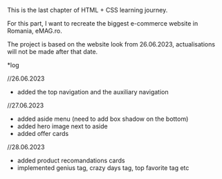 This is the last chapter of HTML + CSS learning journey.

For this part, I want to recreate the biggest e-commerce website in Romania, eMAG.ro.

The project is based on the website look from 26.06.2023, actualisations will not be made after that date.

\*log

//26.06.2023

- added the top navigation and the auxiliary navigation

//27.06.2023

- added aside menu (need to add box shadow on the bottom)
- added hero image next to aside
- added offer cards

//28.06.2023

- added product recomandations cards
- implemented genius tag, crazy days tag, top favorite tag etc
